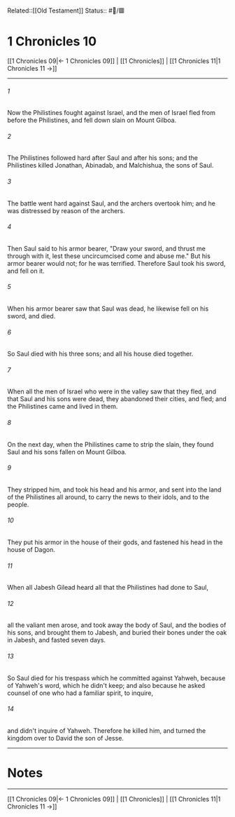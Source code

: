 Related::[[Old Testament]]
Status:: #📖/🟥
# 1 Chronicles 10

[[1 Chronicles 09|← 1 Chronicles 09]] | [[1 Chronicles]] | [[1 Chronicles 11|1 Chronicles 11 →]]
***



###### 1 
Now the Philistines fought against Israel, and the men of Israel fled from before the Philistines, and fell down slain on Mount Gilboa. 

###### 2 
The Philistines followed hard after Saul and after his sons; and the Philistines killed Jonathan, Abinadab, and Malchishua, the sons of Saul. 

###### 3 
The battle went hard against Saul, and the archers overtook him; and he was distressed by reason of the archers. 

###### 4 
Then Saul said to his armor bearer, "Draw your sword, and thrust me through with it, lest these uncircumcised come and abuse me." But his armor bearer would not; for he was terrified. Therefore Saul took his sword, and fell on it. 

###### 5 
When his armor bearer saw that Saul was dead, he likewise fell on his sword, and died. 

###### 6 
So Saul died with his three sons; and all his house died together. 

###### 7 
When all the men of Israel who were in the valley saw that they fled, and that Saul and his sons were dead, they abandoned their cities, and fled; and the Philistines came and lived in them. 

###### 8 
On the next day, when the Philistines came to strip the slain, they found Saul and his sons fallen on Mount Gilboa. 

###### 9 
They stripped him, and took his head and his armor, and sent into the land of the Philistines all around, to carry the news to their idols, and to the people. 

###### 10 
They put his armor in the house of their gods, and fastened his head in the house of Dagon. 

###### 11 
When all Jabesh Gilead heard all that the Philistines had done to Saul, 

###### 12 
all the valiant men arose, and took away the body of Saul, and the bodies of his sons, and brought them to Jabesh, and buried their bones under the oak in Jabesh, and fasted seven days. 

###### 13 
So Saul died for his trespass which he committed against Yahweh, because of Yahweh's word, which he didn't keep; and also because he asked counsel of one who had a familiar spirit, to inquire, 

###### 14 
and didn't inquire of Yahweh. Therefore he killed him, and turned the kingdom over to David the son of Jesse.

---
# Notes


***
[[1 Chronicles 09|← 1 Chronicles 09]] | [[1 Chronicles]] | [[1 Chronicles 11|1 Chronicles 11 →]]
